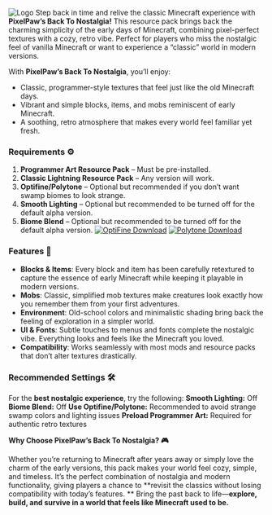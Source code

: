![Logo](https://cdn.modrinth.com/data/cached_images/ac4b049f74791e36350c11c63c34607271a0c79a.png)
Step back in time and relive the classic Minecraft experience with **PixelPaw’s Back To Nostalgia!** This resource pack brings back the charming simplicity of the early days of Minecraft, combining pixel-perfect textures with a cozy, retro vibe. Perfect for players who miss the nostalgic feel of vanilla Minecraft or want to experience a “classic” world in modern versions.

With **PixelPaw’s Back To Nostalgia**, you’ll enjoy:
- Classic, programmer-style textures that feel just like the old Minecraft days.
- Vibrant and simple blocks, items, and mobs reminiscent of early Minecraft.
- A soothing, retro atmosphere that makes every world feel familiar yet fresh.

### **Requirements** ⚙️
1. **Programmer Art Resource Pack** – Must be pre-installed.
2. **Classic Lightning Resource Pack** – Any version will work.
3. **Optifine/Polytone** – Optional but recommended if you don’t want swamp biomes to look strange.
4. **Smooth Lighting** – Optional but recommended to be turned off for the default alpha version.
5. **Biome Blend** – Optional but recommended to be turned off for the default alpha version.
[![OptiFine Download](https://cdn.modrinth.com/data/cached_images/8f4a3d554d3a2b071fe8dfb14559e8ec215b9b3c.png)](https://optifine.net/downloads)
[![Polytone Download](https://cdn.modrinth.com/data/cached_images/567c376a3d339d184bc44f56a3b163368b314382_0.webp)](https://modrinth.com/mod/polytone)

### **Features** 🌟
- **Blocks & Items**: Every block and item has been carefully retextured to capture the essence of early Minecraft while keeping it playable in modern versions.
- **Mobs**: Classic, simplified mob textures make creatures look exactly how you remember them from your first adventures.
- **Environment**: Old-school colors and minimalistic shading bring back the feeling of exploration in a simpler world.
- **UI & Fonts**: Subtle touches to menus and fonts complete the nostalgic vibe. Everything looks and feels like the Minecraft you loved.
- **Compatibility**: Works seamlessly with most mods and resource packs that don’t alter textures drastically.

### **Recommended Settings** 🛠️
For the **best nostalgic experience**, try the following:
**Smooth Lighting:** Off
**Biome Blend:** Off
**Use Optifine/Polytone:** Recommended to avoid strange swamp colors and lighting issues
**Preload Programmer Art:** Required for authentic retro textures

**Why Choose PixelPaw’s Back To Nostalgia? 🎮**

Whether you’re returning to Minecraft after years away or simply love the charm of the early versions, this pack makes your world feel cozy, simple, and timeless. It’s the perfect combination of nostalgia and modern functionality, giving players a chance to **revisit the classics without losing compatibility with today’s features.
**
Bring the past back to life—**explore, build, and survive in a world that feels like Minecraft used to be.**
